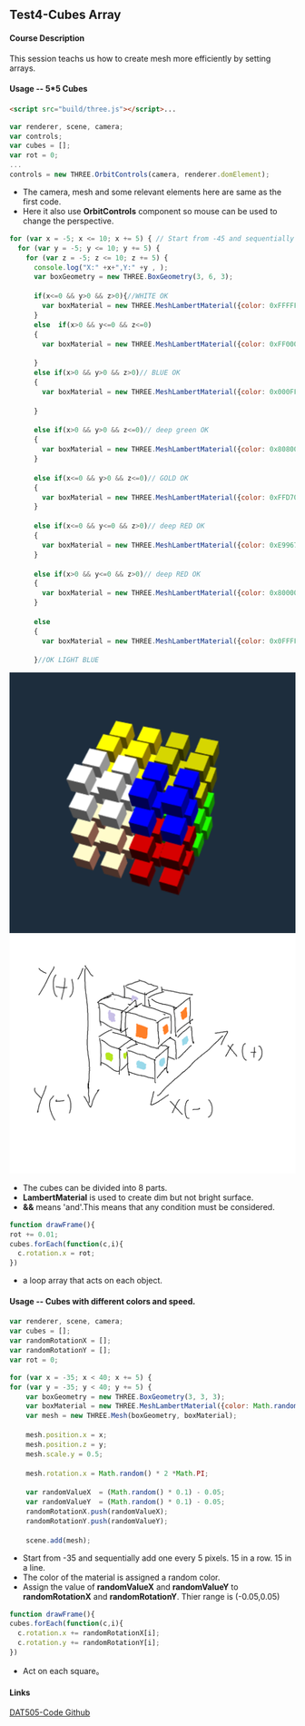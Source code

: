 ## Test4-Cubes Array ##

#### Course Description ####
This session teachs us how to create mesh more efficiently by setting arrays.

#### Usage -- 5*5 Cubes ####
```html
<script src="build/three.js"></script>...
```
```javascript
var renderer, scene, camera;
var controls;
var cubes = [];
var rot = 0;
...
controls = new THREE.OrbitControls(camera, renderer.domElement);
```

* The camera, mesh and some relevant elements here are same as the first code.
* Here it also use **OrbitControls** component so mouse can be used to change the perspective.

```javascript
for (var x = -5; x <= 10; x += 5) { // Start from -45 and sequentially add one every 5 pixels
  for (var y = -5; y <= 10; y += 5) {
    for (var z = -5; z <= 10; z += 5) {
      console.log("X:" +x+",Y:" +y , );
      var boxGeometry = new THREE.BoxGeometry(3, 6, 3);

      if(x<=0 && y>0 && z>0){//WHITE OK
        var boxMaterial = new THREE.MeshLambertMaterial({color: 0xFFFFFF});
      }
      else  if(x>0 && y<=0 && z<=0)
      {
        var boxMaterial = new THREE.MeshLambertMaterial({color: 0xFF000});

      }
      else if(x>0 && y>0 && z>0)// BLUE OK
      {
        var boxMaterial = new THREE.MeshLambertMaterial({color: 0x000FF});

      }

      else if(x>0 && y>0 && z<=0)// deep green OK
      {
        var boxMaterial = new THREE.MeshLambertMaterial({color: 0x808000});
      }

      else if(x<=0 && y>0 && z<=0)// GOLD OK
      {
        var boxMaterial = new THREE.MeshLambertMaterial({color: 0xFFD700});
      }

      else if(x<=0 && y<=0 && z>0)// deep RED OK
      {
        var boxMaterial = new THREE.MeshLambertMaterial({color: 0xE9967A});
      }

      else if(x>0 && y<=0 && z>0)// deep RED OK
      {
        var boxMaterial = new THREE.MeshLambertMaterial({color: 0x800000});
      }

      else
      {
        var boxMaterial = new THREE.MeshLambertMaterial({color: 0x0FFFF});

      }//OK LIGHT BLUE
```
![Image text](/pictures/cub.png)
![Image text](/pictures/zhou.png)
* The cubes can be divided into 8 parts.
* **LambertMaterial** is used to create dim but not bright surface.
* **&&** means 'and'.This means that any condition must be considered.

```javascript
function drawFrame(){
rot += 0.01;
cubes.forEach(function(c,i){
  c.rotation.x = rot;
})
```

* a loop array that acts on each object.

#### Usage -- Cubes with different colors and speed. ####
```javascript
var renderer, scene, camera;
var cubes = [];
var randomRotationX = [];
var randomRotationY = [];
var rot = 0;
```
```javascript
for (var x = -35; x < 40; x += 5) {
for (var y = -35; y < 40; y += 5) {
    var boxGeometry = new THREE.BoxGeometry(3, 3, 3);
    var boxMaterial = new THREE.MeshLambertMaterial({color: Math.random() * 0xFFFFFF});
    var mesh = new THREE.Mesh(boxGeometry, boxMaterial);

    mesh.position.x = x;
    mesh.position.z = y;
    mesh.scale.y = 0.5;

    mesh.rotation.x = Math.random() * 2 *Math.PI;

    var randomValueX  = (Math.random() * 0.1) - 0.05;
    var randomValueY  = (Math.random() * 0.1) - 0.05;
    randomRotationX.push(randomValueX);
    randomRotationY.push(randomValueY);

    scene.add(mesh);
```
* Start from -35 and sequentially add one every 5 pixels. 15 in a row. 15 in a line.
* The color of the material is assigned a random color.
* Assign the value of **randomValueX** and **randomValueY** to **randomRotationX** and **randomRotationY**. Thier range is (-0.05,0.05)

```javascript
function drawFrame(){
cubes.forEach(function(c,i){
  c.rotation.x += randomRotationX[i];
  c.rotation.y += randomRotationY[i];
})
```
* Act on each square。
#### Links ####
[DAT505-Code Github](https://github.com/kevenie/DAT505-Code)

